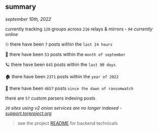 
## summary
_september 10th, 2022_

currently tracking `120` groups across `216` relays & mirrors - _`94` currently online_

⏲ there have been `7` posts within the `last 24 hours`

🦈 there have been `53` posts within the `month of september`

🪐 there have been `645` posts within the `last 90 days`

🏚 there have been `2371` posts within the `year of 2022`

🦕 there have been `4657` posts `since the dawn of ransomwatch`

there are `57` custom parsers indexing posts

_`20` sites using v2 onion services are no longer indexed - [support.torproject.org](https://support.torproject.org/onionservices/v2-deprecation/)_

> see the project [README](https://github.com/joshhighet/ransomwatch#ransomwatch--) for backend technicals
